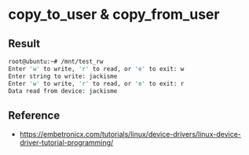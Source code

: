 # copy_to_user & copy_from_user

## Result

```sh
root@ubuntu:~# /mnt/test_rw
Enter 'w' to write, 'r' to read, or 'e' to exit: w
Enter string to write: jackisme
Enter 'w' to write, 'r' to read, or 'e' to exit: r
Data read from device: jackisme
```

## Reference

- https://embetronicx.com/tutorials/linux/device-drivers/linux-device-driver-tutorial-programming/